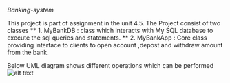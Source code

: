  *Banking-system*

 This project is part of assignment in the unit 4.5. The Project consist of two classes
    ** 1. MyBankDB : class which interacts with  My SQL database to execute the sql queries and statements.
    ** 2. MyBankApp : Core class providing interface to clients to open account ,depost and withdraw amount from the bank.

 Below UML diagram shows different operations which can be performed 
 ![alt text](https://github.com/mithleshp/banking-system/tree/master/docs/banking_uml.jpg?raw=true)
 
 